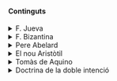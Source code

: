
#### Continguts


<details>
<summary>F. Jueva</summary>

[Explicació completa](/medievorg/judy.md)
</details>

<details>
<summary>F. Bizantina</summary>

[Explicació completa](/medievorg/bizness.md)
</details>

<details>
<summary>Pere Abelard</summary>

[Explicació completa](/medievorg/Abelardo.md)

Pere Abelard (1079-1142) va ser un dels filòsofs i teòlegs més influents de l'edat mitjana. La seva filosofia es desenvolupa en el context de la renaixença del segle XII, una època de renovació intel·lectual a Europa, marcada pel redescobriment de textos antics i per la fundació de les primeres universitats.

Abelard és conegut per la seva contribució a la lògica, la teologia i l'ètica, i és especialment famós per les seves innovadores idees sobre la relació entre la fe i la raó. Alguns punts clau de la seva filosofia són:

1. **Lògica i Nominalisme**: Abelard va ser un dels primers defensors del nominalisme, la teoria que sosté que els universals (conceptes generals com "humanitat" o "animalitat") no tenen existència real fora de la ment humana. Segons Abelard, només els individus concrets existeixen realment, mentre que els universals són només noms o expressions verbals que utilitzem per descriure grups d'objectes similars.

2. **La seva obra "Sic et Non"**: En aquest llibre, Abelard compila una sèrie de citacions contradictòries dels Pares de l'Església per mostrar les dificultats en la interpretació de textos teològics. L'objectiu d'Abelard era promoure una anàlisi crítica i racional dels textos sagrats, fent servir la lògica per resoldre les contradiccions aparentment insolubles.

3. **Ètica i Intencionalitat**: En la seva obra "Ethica" o "Scito te ipsum" (Coneix-te a tu mateix), Abelard argumenta que l'element clau de la moralitat no és l'acte en si mateix, sinó la intenció darrere l'acte. Segons Abelard, una acció només és moralment bona o dolenta segons la intenció amb què es fa, una idea que va influir profundament en la teologia moral posterior.

4. **Conflicte amb l'Església**: Les idees d'Abelard sovint el van portar a conflictes amb l'autoritat eclesiàstica. Va ser condemnat per heretgia en diverses ocasions i va tenir una vida personal tumultuosa, marcada pel seu amor amb Heloïsa i les conseqüències d'aquest afer.

En resum, Pere Abelard va ser una figura central en el desenvolupament de la filosofia escolàstica, destacant per la seva insistència en l'ús de la raó per entendre la fe i per la seva contribució a la lògica i l'ètica. La seva influència es va estendre més enllà de la seva època, marcant un punt d'inflexió en la filosofia medieval.
</details>

<details>
<summary>El nou Aristòtil</summary>

[Explicació completa](/medievorg/nou-aristotil.md)

La questió del "nou Aristòtil a l'edat mitjana" fa referència al fenomen de la redescoberta i reintroducció del pensament d'Aristòtil a Europa occidental durant l'edat mitjana. Després d'un període en què els textos d'Aristòtil havien estat en gran part ignorats o rebutjats en favor de les obres de Plató i d'altres autors clàssics, els textos aristotèlics van ser redescoberts i traduïts a l'Europa medieval occidental a partir dels segles XII i XIII.

Aquesta redescoberta va tenir un impacte profund en la filosofia, la teologia i la ciència europees. Aristòtil va ser vist com una autoritat filosòfica i científica renovada, i molts estudiosos van intentar reconciliar el seu pensament amb la fe cristiana i la teologia medieval. Això va donar lloc a una sèrie de debats i interpretacions sobre com integrar les noves idees d'Aristòtil amb la doctrina cristiana establerta.

Un dels aspectes més destacats d'aquesta recepció d'Aristòtil va ser l'enorme influència que va tenir en el desenvolupament de la escolàstica, una tradició filosòfica i teològica dominant a l'edat mitjana. Filòsofs i teòlegs com Tomàs d'Aquino van fer un ús extensiu dels escrits d'Aristòtil per formular arguments teològics i filosòfics. En resum, la qüestió del "nou Aristòtil a l'edat mitjana" refereix a aquesta renovada importància i influència d'Aristòtil durant aquest període històric.
</details>

<details>
<summary>Tomàs de Aquino</summary>

[Explicació completa](/medievorg/aqui.md)

Els punts clau del seu pensament inclouen:

1. **Fe i Raó**: Tomàs creu que la fe i la raó són compatibles i es complementen mútuament. La raó pot portar a la veritat natural, mentre que la fe proporciona veritats sobrenaturals.

2. **Llei Natural**: Desenvolupa una teoria de la llei natural, segons la qual hi ha principis morals universals accessibles per la raó humana. Aquesta llei és part del disseny diví i orienta els éssers humans cap al bé.

3. **Causalitat i Existència de Déu**: Presenta les cinc vies per demostrar l'existència de Déu, basades en l'observació del món natural, com la causalitat, el moviment i la contingència.

4. **Metafísica i Antropologia**: Sosté que totes les coses tenen una essència i una existència, i que l'ésser humà és una unió substancial d'ànima i cos, amb l'ànima racional com a principi vital.

5. **Ètica**: La seva ètica es basa en la recerca del bé suprem, que és la felicitat, assolida mitjançant el desenvolupament de les virtuts, tant teologals (fe, esperança, caritat) com cardinals (prudència, justícia, fortalesa, temprança).

La integració que fa Tomàs de la filosofia aristotèlica amb la teologia cristiana ha tingut un impacte durador en la filosofia occidental i la doctrina de l'Església Catòlica.
</details>

<details>
<summary>Doctrina de la doble intenció</summary>

[Explicació completa](/medievorg/doble-intencio.md)


Es refereix a una teoria desenvolupada per distingir entre dues formes d'intencionalitat en els actes humans: l'intenció primària o directa i la intenció secundària o indirecta.

##### Explicació Breu de la Doctrina de la Doble Intenció:

1. **Intenció Primària o Directa**: Es refereix a l'objectiu immediat o principal que una persona té en mente quan realitza una acció. És l'objectiu que l'agent busca aconseguir de manera directa i conscient. Per exemple, si un metge administra un analgèsic a un pacient per alleujar el dolor, l'intenció primària és alleujar el dolor.

2. **Intenció Secundària o Indirecta**: Es refereix a un resultat previsible però no desitjat de l'acció que l'agent realitza amb una altra finalitat. Aquest resultat es considera una conseqüència indirecta de l'acció principal. Seguint amb l'exemple del metge, si l'analgèsic administrat també té l'efecte secundari de deprimir la respiració del pacient, aquest efecte és una intenció secundària, ja que no és l'objectiu del metge, però és una conseqüència previsible de l'acció principal.

</details>

